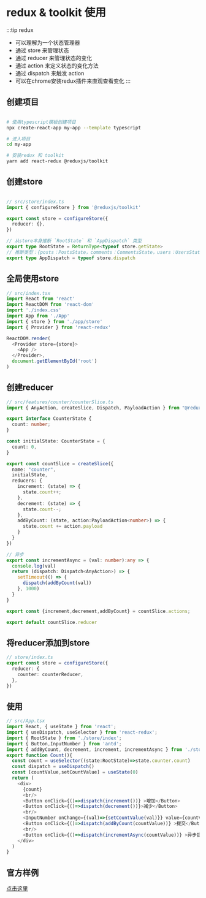 # redux & toolkit 使用

:::tip redux
* 可以理解为一个状态管理器
* 通过 store 来管理状态
* 通过 reducer 来管理状态的变化
* 通过 action 来定义状态的变化方法
* 通过 dispatch 来触发 action
* 可以在chrome安装redux插件来直观查看变化
:::

## 创建项目

```bash

# 使用typescript模板创建项目
npx create-react-app my-app --template typescript

# 进入项目
cd my-app

# 安装redux 和 toolkit
yarn add react-redux @reduxjs/toolkit

```

## 创建store

```typescript

// src/store/index.ts
import { configureStore } from '@reduxjs/toolkit'

export const store = configureStore({
  reducer: {},
})

// 从store本身推断 `RootState` 和 `AppDispatch` 类型
export type RootState = ReturnType<typeof store.getState>
// 推断类型：{posts：PostsState，comments：CommentsState，users：UsersState}
export type AppDispatch = typeof store.dispatch
```
## 全局使用store

```typescript
// src/index.tsx
import React from 'react'
import ReactDOM from 'react-dom'
import './index.css'
import App from './App'
import { store } from './app/store'
import { Provider } from 'react-redux'

ReactDOM.render(
  <Provider store={store}>
    <App />
  </Provider>,
  document.getElementById('root')
)

```

## 创建reducer

```typescript
// src/features/counter/counterSlice.ts
import { AnyAction, createSlice, Dispatch, PayloadAction } from "@reduxjs/toolkit";

export interface CounterState {
  count: number;
}

const initialState: CounterState = {
  count: 0,
}

export const countSlice = createSlice({
  name: "counter",
  initialState,
  reducers: {
    increment: (state) => {
      state.count++;
    },
    decrement: (state) => {
      state.count--;
    },
    addByCount: (state, action:PayloadAction<number>) => {
      state.count += action.payload
    }
  }
})

// 异步
export const incrementAsync = (val: number):any => {
  console.log(val)
  return (dispatch: Dispatch<AnyAction>) => {
    setTimeout(() => {
      dispatch(addByCount(val))
    }, 1000)
  } 
}

export const {increment,decrement,addByCount} = countSlice.actions;

export default countSlice.reducer
```

## 将reducer添加到store

```typescript
// store/index.ts
export const store = configureStore({
  reducer: {
    counter: counterReducer,
  },
})

```

## 使用

```typescript
// src/App.tsx
import React, { useState } from 'react';
import { useDispatch, useSelector } from 'react-redux';
import { RootState } from './store/index';
import { Button,InputNumber } from 'antd';
import { addByCount, decrement, increment, incrementAsync } from './store/modules/couter';
export function Count(){
  const count = useSelector((state:RootState)=>state.counter.count)
  const dispatch = useDispatch()
  const [countValue,setCountValue] = useState(0)
  return (
    <div>
      {count}
      <br/>
      <Button onClick={()=>dispatch(increment())} >增加</Button>
      <Button onClick={()=>dispatch(decrement())}>减少</Button>
      <br/>
      <InputNumber onChange={(val)=>{setCountValue(val)}} value={countValue} ></InputNumber>
      <Button onClick={()=>dispatch(addByCount(countValue))} >提交</Button>
      <br/>
      <Button onClick={()=>dispatch(incrementAsync(countValue))} >异步提交</Button>
    </div>
  )
}
```

## 官方样例

[点击这里](https://codesandbox.io/embed/github/reduxjs/redux-essentials-counter-example/tree/master/?fontsize=14&hidenavigation=1&theme=dark)

